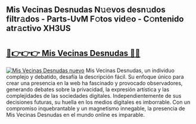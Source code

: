 ## Mis Vecinas Desnudas N𝚞𝚎vos desn𝚞dos filtr𝚊dos - Parts-UvM F𝚘tos vid𝚎o - C𝚘ntenido atr𝚊ctivo XH3US

# <h2><a href="http://mb8701o.tromn.icu/?c=Mis+Vecinas+Desnudas">🔗👉👉👉 Mis Vecinas Desnudas 🔗🔗</a></h2>

[![Mis Vecinas Desnudas nuevo](https://i.imgur.com/pEAQMta.gif)](http://mb8701o.tromn.icu/?c=Mis+Vecinas+Desnudas)
Mis Vecinas Desnudas, un individuo complejo y debatido, desafía la descripción fácil. Su enfoque único para crear una presencia en la web ha fascinado y provocado observadores, generando debates sobre la privacidad, la expresión artística y las complejidades de las sociedades digitales. Independientemente de sus decisiones futuras, su huella en los medios digitales es imborrable. Con un compromiso inquebrantable y un magnetismo innegable, la presencia de Mis Vecinas Desnudas en el mundo online es imparable.
